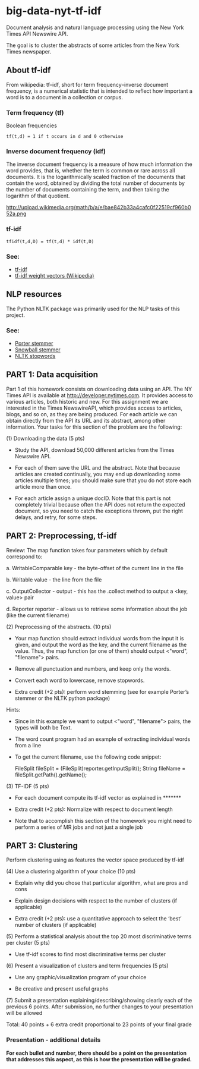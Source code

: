 big-data-nyt-tf-idf
===================

Document analysis and natural language processing using the New York Times API Newswire API.

The goal is to cluster the abstracts of some articles from the New York Times newspaper.

## About tf-idf
From wikipedia: tf–idf, short for term frequency–inverse document frequency, is a numerical statistic that is intended to reflect how important a word is to a document in a collection or corpus.

### Term frequency (tf)
Boolean frequencies

    tf(t,d) = 1 if t occurs in d and 0 otherwise

### Inverse document frequency (idf)
The inverse document frequency is a measure of how much information the word provides, that is, whether the term is common or rare across all documents. It is the logarithmically scaled fraction of the documents that contain the word, obtained by dividing the total number of documents by the number of documents containing the term, and then taking the logarithm of that quotient.

http://upload.wikimedia.org/math/b/a/e/bae842b33a4cafc0f22519cf960b052a.png

### tf-idf

    tfidf(t,d,D) = tf(t,d) * idf(t,D)

### See:
* [tf-idf](http://en.wikipedia.org/wiki/Tf%E2%80%93idf)
* [tf-idf weight vectors (Wikipedia)](http://en.wikipedia.org/wiki/Vector_space_model#Example:_tf-idf_weights)

## NLP resources
The Python NLTK package was primarily used for the NLP tasks of this project.

### See:
* [Porter stemmer](http://www.nltk.org/api/nltk.stem.html#module-nltk.stem.porter)
* [Snowball stemmer](http://www.nltk.org/api/nltk.stem.html#nltk.stem.snowball.SnowballStemmer)
* [NLTK stopwords](http://stackoverflow.com/questions/19130512/stopword-removal-with-nltk)

## PART 1: Data acquisition

Part 1 of this homework consists on downloading data using an API. The NY Times API is available at http://developer.nytimes.com. It provides access to various articles, both historic and new. For this assignment we are interested in the Times NewswireAPI, which provides access to articles, blogs, and so on, as they are being produced. For each article we can obtain directly from the API its URL and its abstract, among other information. Your tasks for this section of the problem are the following:


(1) Downloading the data (5 pts)

- Study the API, download 50,000 different articles from the Times Newswire API.

- For each of them save the URL and the abstract. Note that because articles are created continually, you may end up downloading some articles multiple times; you should make sure that you do not store each article more than once. 

- For each article assign a unique docID. Note that this part is not completely trivial because often the API does not return the expected document, so you need to catch the exceptions thrown, put the right delays, and retry, for some steps.


## PART 2: Preprocessing, tf-idf


Review: The map function takes four parameters which by default correspond to:

a. WritableComparable key - the byte-offset of the current line in the file

b. Writable value - the line from the file

c. OutputCollector - output - this has the .collect method to output a <key, value> pair

d. Reporter reporter - allows us to retrieve some information about the job (like the current filename) 


 (2) Preprocessing of the abstracts. (10 pts)

- Your map function should extract individual words from the input it is given, and output the word as the key, and the current filename as the value. Thus, the map function (or one of them) should output <"word", "filename"> pairs. 

- Remove all punctuation and numbers, and keep only the words. 

- Convert each word to lowercase, remove stopwords.

- Extra credit (+2 pts): perform word stemming (see for example Porter’s stemmer or the NLTK python package)


Hints:

* Since in this example we want to output <"word", "filename"> pairs, the types will both be Text.

* The word count program had an example of extracting individual words from a line

* To get the current filename, use the following code snippet:

    FileSplit fileSplit = (FileSplit)reporter.getInputSplit();
    String fileName = fileSplit.getPath().getName();



(3) TF-IDF (5 pts)

- For each document compute its tf-idf vector as explained in *******

- Extra credit (+2 pts): Normalize with respect to document length

* Note that to accomplish this section of the homework you might need to perform a series of MR jobs and not just a single job


## PART 3: Clustering

Perform clustering using as features the vector space produced by tf-idf

(4) Use a clustering algorithm of your choice (10 pts)

- Explain why did you chose that particular algorithm, what are pros and cons

- Explain design decisions with respect to the number of clusters (if applicable)

- Extra credit (+2 pts): use a quantitative approach to select the ‘best’ number of clusters (if applicable)



(5) Perform a statistical analysis about the top 20 most discriminative terms per cluster (5 pts)

- Use tf-idf scores to find most discriminative terms per cluster



(6) Present a visualization of clusters and term frequencies (5 pts)

- Use any graphic/visualization program of your choice

- Be creative and present useful graphs



(7) Submit a presentation explaining/describing/showing clearly each of the previous 6 points. After submission, no further changes to your presentation will be allowed



Total: 40 points + 6 extra credit proportional to 23 points of your final grade

### Presentation - additional details
**For each bullet and number, there should be a point on the presentation that addresses this aspect, as this is how the presentation will be graded.**
